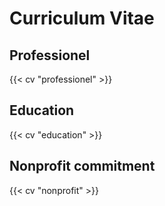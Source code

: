 ---
---
# Curriculum Vitae 

## Professionel
{{< cv "professionel" >}}
## Education
{{< cv "education" >}}
## Nonprofit commitment
{{< cv "nonprofit" >}}
